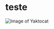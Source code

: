 



# teste



![Image of Yaktocat]([https://home-cdn.reolink.us/wp-content/uploads/2023/12/250633501703486030.9749.jpg])
